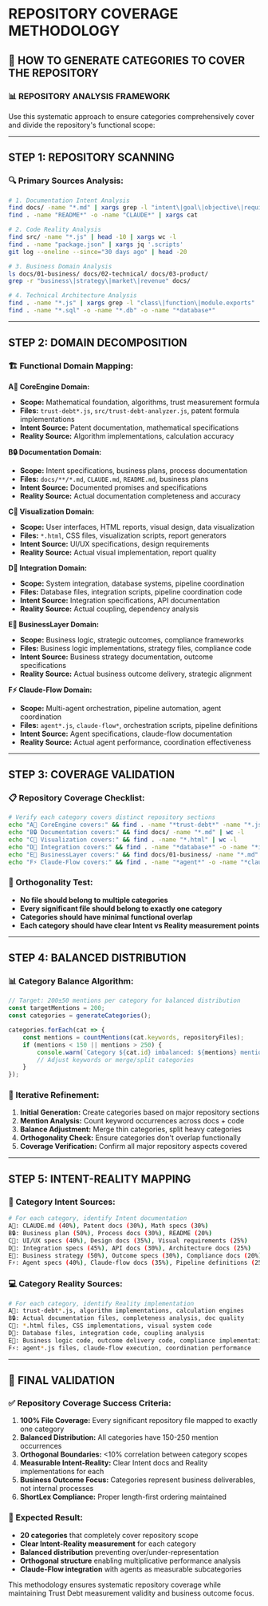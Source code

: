 # REPOSITORY COVERAGE METHODOLOGY

## 🎯 **HOW TO GENERATE CATEGORIES TO COVER THE REPOSITORY**

### **📊 REPOSITORY ANALYSIS FRAMEWORK**

Use this systematic approach to ensure categories comprehensively cover and divide the repository's functional scope:

---

## **STEP 1: REPOSITORY SCANNING**

### **🔍 Primary Sources Analysis:**
```bash
# 1. Documentation Intent Analysis
find docs/ -name "*.md" | xargs grep -l "intent\|goal\|objective\|requirement"
find . -name "README*" -o -name "CLAUDE*" | xargs cat

# 2. Code Reality Analysis  
find src/ -name "*.js" | head -10 | xargs wc -l
find . -name "package.json" | xargs jq '.scripts'
git log --oneline --since="30 days ago" | head -20

# 3. Business Domain Analysis
ls docs/01-business/ docs/02-technical/ docs/03-product/
grep -r "business\|strategy\|market\|revenue" docs/

# 4. Technical Architecture Analysis
find . -name "*.js" | xargs grep -l "class\|function\|module.exports"
find . -name "*.sql" -o -name "*.db" -o -name "*database*"
```

---

## **STEP 2: DOMAIN DECOMPOSITION**

### **🏗️ Functional Domain Mapping:**

**A🚀 CoreEngine Domain:**
- **Scope:** Mathematical foundation, algorithms, trust measurement formula
- **Files:** `trust-debt*.js`, `src/trust-debt-analyzer.js`, patent formula implementations
- **Intent Source:** Patent documentation, mathematical specifications
- **Reality Source:** Algorithm implementations, calculation accuracy

**B🔒 Documentation Domain:**
- **Scope:** Intent specifications, business plans, process documentation
- **Files:** `docs/**/*.md`, `CLAUDE.md`, `README.md`, business plans
- **Intent Source:** Documented promises and specifications
- **Reality Source:** Actual documentation completeness and accuracy

**C💨 Visualization Domain:**
- **Scope:** User interfaces, HTML reports, visual design, data visualization
- **Files:** `*.html`, CSS files, visualization scripts, report generators
- **Intent Source:** UI/UX specifications, design requirements
- **Reality Source:** Actual visual implementation, report quality

**D🧠 Integration Domain:**
- **Scope:** System integration, database systems, pipeline coordination
- **Files:** Database files, integration scripts, pipeline coordination code
- **Intent Source:** Integration specifications, API documentation
- **Reality Source:** Actual coupling, dependency analysis

**E🎨 BusinessLayer Domain:**
- **Scope:** Business logic, strategic outcomes, compliance frameworks
- **Files:** Business logic implementations, strategy files, compliance code
- **Intent Source:** Business strategy documentation, outcome specifications
- **Reality Source:** Actual business outcome delivery, strategic alignment

**F⚡ Claude-Flow Domain:**
- **Scope:** Multi-agent orchestration, pipeline automation, agent coordination
- **Files:** `agent*.js`, `claude-flow*`, orchestration scripts, pipeline definitions
- **Intent Source:** Agent specifications, claude-flow documentation
- **Reality Source:** Actual agent performance, coordination effectiveness

---

## **STEP 3: COVERAGE VALIDATION**

### **📋 Repository Coverage Checklist:**

```bash
# Verify each category covers distinct repository sections
echo "A🚀 CoreEngine covers:" && find . -name "*trust-debt*" -name "*.js" | wc -l
echo "B🔒 Documentation covers:" && find docs/ -name "*.md" | wc -l  
echo "C💨 Visualization covers:" && find . -name "*.html" | wc -l
echo "D🧠 Integration covers:" && find . -name "*database*" -o -name "*integration*" | wc -l
echo "E🎨 BusinessLayer covers:" && find docs/01-business/ -name "*.md" | wc -l
echo "F⚡ Claude-Flow covers:" && find . -name "*agent*" -o -name "*claude-flow*" | wc -l
```

### **🎯 Orthogonality Test:**
- **No file should belong to multiple categories**
- **Every significant file should belong to exactly one category** 
- **Categories should have minimal functional overlap**
- **Each category should have clear Intent vs Reality measurement points**

---

## **STEP 4: BALANCED DISTRIBUTION**

### **📊 Category Balance Algorithm:**

```javascript
// Target: 200±50 mentions per category for balanced distribution
const targetMentions = 200;
const categories = generateCategories();

categories.forEach(cat => {
    const mentions = countMentions(cat.keywords, repositoryFiles);
    if (mentions < 150 || mentions > 250) {
        console.warn(`Category ${cat.id} imbalanced: ${mentions} mentions`);
        // Adjust keywords or merge/split categories
    }
});
```

### **🔄 Iterative Refinement:**
1. **Initial Generation:** Create categories based on major repository sections
2. **Mention Analysis:** Count keyword occurrences across docs + code
3. **Balance Adjustment:** Merge thin categories, split heavy categories  
4. **Orthogonality Check:** Ensure categories don't overlap functionally
5. **Coverage Verification:** Confirm all major repository aspects covered

---

## **STEP 5: INTENT-REALITY MAPPING**

### **📝 Category Intent Sources:**
```bash
# For each category, identify Intent documentation
A🚀: CLAUDE.md (40%), Patent docs (30%), Math specs (30%)
B🔒: Business plan (50%), Process docs (30%), README (20%)
C💨: UI/UX specs (40%), Design docs (35%), Visual requirements (25%)
D🧠: Integration specs (45%), API docs (30%), Architecture docs (25%)
E🎨: Business strategy (50%), Outcome specs (30%), Compliance docs (20%)
F⚡: Agent specs (40%), Claude-flow docs (35%), Pipeline definitions (25%)
```

### **💻 Category Reality Sources:**
```bash
# For each category, identify Reality implementation
A🚀: trust-debt*.js, algorithm implementations, calculation engines
B🔒: Actual documentation files, completeness analysis, doc quality
C💨: *.html files, CSS implementations, visual system code  
D🧠: Database files, integration code, coupling analysis
E🎨: Business logic code, outcome delivery code, compliance implementation
F⚡: agent*.js files, claude-flow execution, coordination performance
```

---

## **🎯 FINAL VALIDATION**

### **✅ Repository Coverage Success Criteria:**

1. **100% File Coverage:** Every significant repository file mapped to exactly one category
2. **Balanced Distribution:** All categories have 150-250 mention occurrences  
3. **Orthogonal Boundaries:** <10% correlation between category scopes
4. **Measurable Intent-Reality:** Clear Intent docs and Reality implementations for each
5. **Business Outcome Focus:** Categories represent business deliverables, not internal processes
6. **ShortLex Compliance:** Proper length-first ordering maintained

### **🚀 Expected Result:**
- **20 categories** that completely cover repository scope
- **Clear Intent-Reality measurement** for each category
- **Balanced distribution** preventing over/under-representation
- **Orthogonal structure** enabling multiplicative performance analysis
- **Claude-Flow integration** with agents as measurable subcategories

This methodology ensures systematic repository coverage while maintaining Trust Debt measurement validity and business outcome focus.